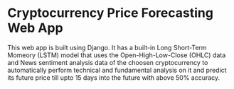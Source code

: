 # Cryptocurrency Price Forecasting Web App
This web app is built using Django. It has a built-in Long Short-Term Momeory (LSTM) model that uses the Open-High-Low-Close (OHLC) data and News sentiment analysis data of the choosen cryptocurrency to automatically perform technical and fundamental analysis on it and predict its future price till upto 15 days into the future with above 50% accuracy.
